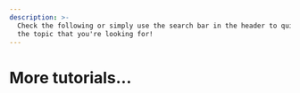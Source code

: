 ```yaml
---
description: >-
  Check the following or simply use the search bar in the header to quickly find
  the topic that you're looking for!
---
```


# More tutorials...

